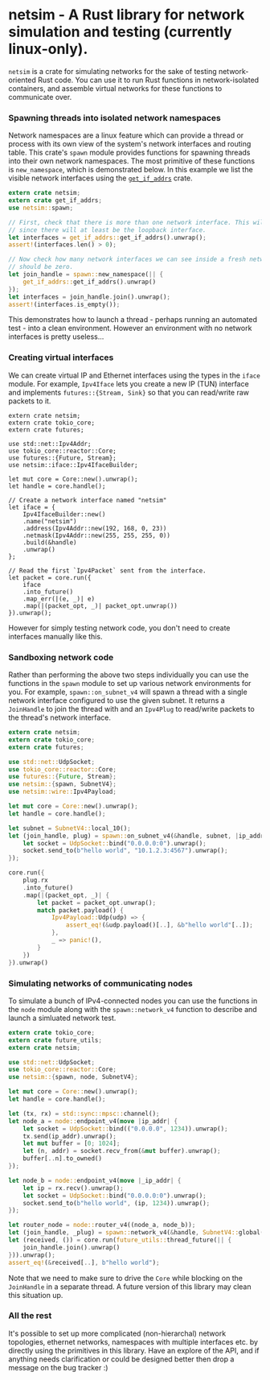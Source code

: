 # netsim - A Rust library for network simulation and testing (currently linux-only).

`netsim` is a crate for simulating networks for the sake of testing network-oriented Rust
code. You can use it to run Rust functions in network-isolated containers, and assemble
virtual networks for these functions to communicate over.

### Spawning threads into isolated network namespaces

Network namespaces are a linux feature which can provide a thread or process with its own view
of the system's network interfaces and routing table. This crate's `spawn` module provides
functions for spawning threads into their own network namespaces. The most primitive of these
functions is `new_namespace`, which is demonstrated below. In this example we list the visible
network interfaces using the [`get_if_addrs`](https://crates.io/crates/get_if_addrs) crate.

```rust
extern crate netsim;
extern crate get_if_addrs;
use netsim::spawn;

// First, check that there is more than one network interface. This will generally be true
// since there will at least be the loopback interface.
let interfaces = get_if_addrs::get_if_addrs().unwrap();
assert!(interfaces.len() > 0);

// Now check how many network interfaces we can see inside a fresh network namespace. There
// should be zero.
let join_handle = spawn::new_namespace(|| {
    get_if_addrs::get_if_addrs().unwrap()
});
let interfaces = join_handle.join().unwrap();
assert!(interfaces.is_empty());
```

This demonstrates how to launch a thread - perhaps running an automated test - into a clean
environment. However an environment with no network interfaces is pretty useless...

### Creating virtual interfaces

We can create virtual IP and Ethernet interfaces using the types in the `iface` module. For
example, `Ipv4Iface` lets you create a new IP (TUN) interface and implements `futures::{Stream,
Sink}` so that you can read/write raw packets to it.

```rust,no_run
extern crate netsim;
extern crate tokio_core;
extern crate futures;

use std::net::Ipv4Addr;
use tokio_core::reactor::Core;
use futures::{Future, Stream};
use netsim::iface::Ipv4IfaceBuilder;

let mut core = Core::new().unwrap();
let handle = core.handle();

// Create a network interface named "netsim"
let iface = {
    Ipv4IfaceBuilder::new()
    .name("netsim")
    .address(Ipv4Addr::new(192, 168, 0, 23))
    .netmask(Ipv4Addr::new(255, 255, 255, 0))
    .build(&handle)
    .unwrap()
};

// Read the first `Ipv4Packet` sent from the interface.
let packet = core.run({
    iface
    .into_future()
    .map_err(|(e, _)| e)
    .map(|(packet_opt, _)| packet_opt.unwrap())
}).unwrap();
```

However for simply testing network code, you don't need to create interfaces manually like
this.

### Sandboxing network code

Rather than performing the above two steps individually you can use the functions in the
`spawn` module to set up various network environments for you. For example,
`spawn::on_subnet_v4` will spawn a thread with a single network interface configured to use the
given subnet. It returns a `JoinHandle` to join the thread with and an `Ipv4Plug` to read/write
packets to the thread's network interface.

```rust
extern crate netsim;
extern crate tokio_core;
extern crate futures;

use std::net::UdpSocket;
use tokio_core::reactor::Core;
use futures::{Future, Stream};
use netsim::{spawn, SubnetV4};
use netsim::wire::Ipv4Payload;

let mut core = Core::new().unwrap();
let handle = core.handle();

let subnet = SubnetV4::local_10();
let (join_handle, plug) = spawn::on_subnet_v4(&handle, subnet, |ip_addr| {
    let socket = UdpSocket::bind("0.0.0.0:0").unwrap();
    socket.send_to(b"hello world", "10.1.2.3:4567").unwrap();
});

core.run({
    plug.rx
    .into_future()
    .map(|(packet_opt, _)| {
        let packet = packet_opt.unwrap();
        match packet.payload() {
            Ipv4Payload::Udp(udp) => {
                assert_eq!(&udp.payload()[..], &b"hello world"[..]);
            },
            _ => panic!(),
        }
    })
}).unwrap()
```

### Simulating networks of communicating nodes

To simulate a bunch of IPv4-connected nodes you can use the functions in the `node` module
along with the `spawn::network_v4` function to describe and launch a simluated network test.

```rust
extern crate tokio_core;
extern crate future_utils;
extern crate netsim;

use std::net::UdpSocket;
use tokio_core::reactor::Core;
use netsim::{spawn, node, SubnetV4};

let mut core = Core::new().unwrap();
let handle = core.handle();

let (tx, rx) = std::sync::mpsc::channel();
let node_a = node::endpoint_v4(move |ip_addr| {
    let socket = UdpSocket::bind(("0.0.0.0", 1234)).unwrap();
    tx.send(ip_addr).unwrap();
    let mut buffer = [0; 1024];
    let (n, addr) = socket.recv_from(&mut buffer).unwrap();
    buffer[..n].to_owned()
});

let node_b = node::endpoint_v4(move |_ip_addr| {
    let ip = rx.recv().unwrap();
    let socket = UdpSocket::bind("0.0.0.0:0").unwrap();
    socket.send_to(b"hello world", (ip, 1234)).unwrap();
});

let router_node = node::router_v4((node_a, node_b));
let (join_handle, _plug) = spawn::network_v4(&handle, SubnetV4::global(), router_node);
let (received, ()) = core.run(future_utils::thread_future(|| {
    join_handle.join().unwrap()
})).unwrap();
assert_eq!(&received[..], b"hello world");
```

Note that we need to make sure to drive the `Core` while blocking on the `JoinHandle` in a
separate thread. A future version of this library may clean this situation up.

### All the rest

It's possible to set up more complicated (non-hierarchal) network topologies, ethernet
networks, namespaces with multiple interfaces etc. by directly using the primitives in this
library. Have an explore of the API, and if anything needs clarification or could be designed
better then drop a message on the bug tracker :)

